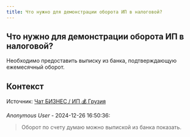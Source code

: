 ```yaml
---
title: Что нужно для демонстрации оборота ИП в налоговой?
---
```


## Что нужно для демонстрации оборота ИП в налоговой?

Необходимо предоставить выписку из банка, подтверждающую ежемесячный оборот.

## Контекст

Источник: [Чат БИЗНЕС / ИП 💰 Грузия](https://t.me/ip_ge)

_Anonymous User_ - 2024-12-26 16:50:36:

> Оборот по счету думаю можно выпиской из банка показать.
